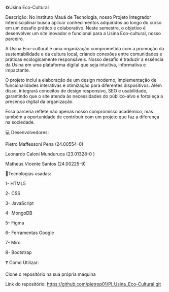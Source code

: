 ♻️Usina Eco-Cultural

Descrição: No Instituto Mauá de Tecnologia, nosso Projeto Integrador Interdisciplinar busca aplicar conhecimentos adquiridos ao longo do curso em um desafio prático e colaborativo. Neste semestre, o objetivo é desenvolver um site inovador e funcional para a Usina Eco-cultural, nosso parceiro.

A Usina Eco-cultural é uma organização comprometida com a promoção da sustentabilidade e da cultura local, criando conexões entre comunidades e práticas ecologicamente responsáveis. Nosso desafio é traduzir a essência da Usina em uma plataforma digital que seja intuitiva, informativa e impactante.

O projeto inclui a elaboração de um design moderno, implementação de funcionalidades interativas e otimização para diferentes dispositivos. Além disso, integrará conceitos de design responsivo, SEO e usabilidade, garantindo que o site atenda às necessidades do público-alvo e fortaleça a presença digital da organização.

Essa parceria reflete não apenas nosso compromisso acadêmico, mas também a oportunidade de contribuir com um projeto que faz a diferença na sociedade.


💻 Desenvolvedores:

Pietro Maffessoni Pena (24.00554-0) 

Leonardo Caloni Munduruca  (23.01328-0 ) 

Matheus Vicente Santos  (24.00225-9)


📱Tecnologias usadas:

1- HTML5

2- CSS

3- JavaScript

4- MongoDB

5- Figma

6- Ferramentas Google

7- Miro

8- Bootstrap 


❓ Como Utilizar:

Clone o repositório na sua própria máquina

Link do repositório: https://github.com/pietrop01/PI_Usina_Eco-Cultural.git


